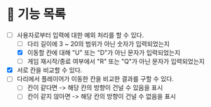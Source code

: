 # 🚀 기능 목록

- [ ] 사용자로부터 입력에 대한 예외 처리를 할 수 있다.
  - [ ] 다리 길이에 3 ~ 20의 범위가 아닌 숫자가 입력되었는지
  - [X] 이동할 칸에 대해 "U" 또는 "D"가 아닌 문자가 입력되었는지
  - [ ] 게임 재시작/종료 여부에서 "R" 또는 "Q"가 아닌 문자가 입력되었는지
- [X] 서로 칸을 비교할 수 있다.
- [ ] 다리에서 플레이어가 이동한 칸을 비교한 결과를 구할 수 있다.
  - [ ] 칸이 같다면 -> 해당 칸의 방향이 건널 수 있음을 표시
  - [ ] 칸이 같지 않아면 -> 해당 칸의 방향이 건널 수 없음을 표시